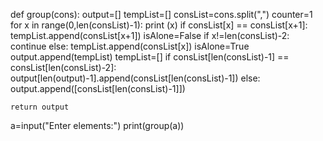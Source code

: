 def group(cons):
    output=[]
    tempList=[]
    consList=cons.split(",")
    counter=1
    for x in range(0,len(consList)-1):
        print (x)
        if consList[x] == consList[x+1]:
            tempList.append(consList[x+1])
            isAlone=False
            if x!=len(consList)-2:
                continue
        else:
            tempList.append(consList[x])
            isAlone=True
        output.append(tempList)
        tempList=[]
    if consList[len(consList)-1] == consList[len(consList)-2]:
        output[len(output)-1].append(consList[len(consList)-1])
    else:
        output.append([consList[len(consList)-1]])
       
    return output
    

a=input("Enter elements:")
print(group(a))
